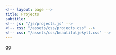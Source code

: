 ```yaml
---
<!-- layout: page -->
title: Projects
subtitle: 
<!-- js: "/js/projects.js" -->
<!-- css: "/assets/css/projects.css" -->
<!-- css: "/assets/css/beautifuljekyll.css" -->
---
```


<style>
	table {
	  /*border-collapse: collapse;
	  width: 100%;
	  height:200px;*/
	  /*background-color: #111111; */
	  position: relative;
	  /*color:white;*/
	}

	th, tr, td {
	  /*padding: 0px;*/
	  text-align: center;
	  /*border-bottom: 1px solid #ddd;*/
	  /*max-width: 55px;*/
	  /*height:100%;*/
	  background-color: #111111; 
	  
	}

	img {
	  width: 400px;
	  height:180px;  
	  vertical-align:middle; 
	}

	.center{
		margin: auto;
		/*padding: 40px;*/
		display: flex;
  		justify-content: center;
	}
</style>

<script src="https://ajax.googleapis.com/ajax/libs/jquery/2.1.1/jquery.min.js"></script>

<div id="container">
  <div id="output">gg</div>
  <div id="output2"></div>
</div>

<script>
   
  function tableCreate(table_id,rows,cols){
    var body = document.body;
    tbl = document.createElement(table_id);

    var total_rows = Math.round(rows/2);
  
    for(var i = 0; i < total_rows; i++){
        var tr = tbl.insertRow();           
        for(var j = 0; j < cols; j++){            
            if(i == total_rows){   
            var td = tr.insertCell();               
                break;                
                
            } else {            
                var td = tr.insertCell();
                if(i == total_rows ){
                    td.setAttribute('rowSpan', '2');  
                    
                }
            }            
        }       
        
    }
    return tbl;
}
  
</script>


<script>

  function tableFillData(){
    var url = "https://danieltobon43.pythonanywhere.com/projects";     

    $.ajax({
      method: "GET",
      cache: false,
      url: url,
      dataType: "json",
      success: function(data) {

        var key=0
        var rows = 0;
        for(key in data.projects) {
          if(data.projects.hasOwnProperty(key)) {
            rows++;
          }
        }
        
        console.log(rows);     
        data = JSON.stringify([data.projects]);    
        data = JSON.parse(data);
        
        table = tableCreate("table",rows,2);
        
        var row = 0;
        var col = 0;   


        data.forEach(obj => {
          Object.entries(obj).forEach(([key, value]) => {

          	if(value.name=='danieltobon43.github.io'){
          		console.log("found: " + value.name)
          	}
                      
            if (col == 0){
            
              var div1 = document.createElement("div");  
              var div2 = document.createElement("div"); 
              var div3 = document.createElement("div"); 

              // div1.classList.add('center');
              div2.classList.add('center');
              div3.classList.add('center');

              var td = table.rows[row].cells[0];
              var img = document.createElement("img");             
              img.src = value.images;              
              img.onclick = function() {
                window.location.href = value.url;
              }
              var a = document.createElement('a');
              var linkText = document.createTextNode(value.name);
              a.appendChild(linkText);
              a.title = value.name;
              a.href = value.url;
              div1.appendChild(img);
              div2.appendChild(a);              
              div3.appendChild(document.createTextNode(value.description));
              td.appendChild(div1)
              td.appendChild(div2)
              td.appendChild(div3)
              col++;  
            
            }else{
              var div1 = document.createElement("div");  
              var div2 = document.createElement("div"); 
              var div3 = document.createElement("div");    
              var td = table.rows[row].cells[1];
              var img = document.createElement("img");
              img.src = value.images;
              var a = document.createElement('a');
              var linkText = document.createTextNode(value.name);
              a.appendChild(linkText);
              a.title = value.name;
              a.href = value.url;
              
              div1.appendChild(img);
              div2.appendChild(a);
              div3.appendChild(document.createTextNode(value.description));
              td.appendChild(div1)
              td.appendChild(div2)
              td.appendChild(div3)
              
             
              col=0;
              row++;        
            
            }         
          }); 
        }); 

      
        // document.body.appendChild(table);     
        document.getElementById('output').appendChild(table)
        // document.getElementById('output').innerHTML = table;
      },
      error: function(error) {
        //What do you want to do with the error?
        document.getElementById('output2').innerHTML = "error nene";
      },
    }); 

  }
  

 tableFillData(); 
</script>

<script>
  function urlRepo(text,url) {
  var str = text;
  var result = str.link(url);
  return result;
}
</script>




